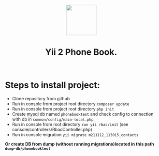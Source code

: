 <p align="center">
    <a href="https://github.com/yiisoft" target="_blank">
        <img src="https://avatars0.githubusercontent.com/u/993323" height="100px">
    </a>
    <h1 align="center">Yii 2 Phone Book.</h1>
    <br>
</p>

Steps to install project:
=========================

* Clone repository from github
* Run in console from project root directory ```composer update```
* Run in console from project root directory ```php init```
* Create mysql db named `phonebooktest` and check config to connection with db in `common/config/main-local.php`
* Run in console from root directory ```run yii rbac/init``` (see console/controllers/RbacController.php)
* Run in console migration ```yii migrate m211112_113015_contacts```

__Or create DB from dump (without running migrations)located in this path `dump-db/phonebooktest`__


